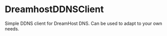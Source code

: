 # DreamhostDDNSClient
Simple DDNS client for DreamHost DNS. Can be used to adapt to your own needs.
